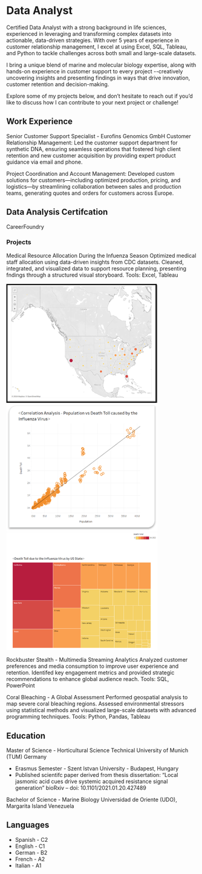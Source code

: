 # Data Analyst
Certified Data Analyst with a strong background in life sciences, experienced in leveraging and transforming complex datasets into actionable, data-driven strategies. With over 5 years of experience in customer relationship management, I excel at using Excel, SQL, Tableau, and Python to tackle challenges across both small and large-scale datasets.

I bring a unique blend of marine and molecular biology expertise, along with hands-on experience in customer support to every project --creatively uncovering insights and presenting findings in ways that drive innovation, customer retention and decision-making.

Explore some of my projects below, and don’t hesitate to reach out if you’d like to discuss how I can contribute to your next project or challenge!


## Work Experience
Senior Customer Support Specialist - Eurofins Genomics GmbH
Customer Relationship Management: Led the customer support department for synthetic DNA, ensuring seamless operations that fostered high client retention and new customer acquisition by providing expert product guidance via email and phone.

Project Coordination and Account Management: Developed custom solutions for customers—including optimized production, pricing, and logistics—by streamlining collaboration between sales and production teams, generating quotes and orders for customers across Europe. 


## Data Analysis Certifcation
CareerFoundry
### Projects
Medical Resource Allocation During the Infuenza Season
Optimized medical staff allocation using data-driven insights from CDC datasets.
Cleaned, integrated, and visualized data to support resource planning, presenting fndings through a structured visual storyboard.
Tools: Excel, Tableau

<img src="images/usa%20map%20influenza.png" width="400" />
<img src="images/correlation%20-%20population%20-death%20toll.png" width="400" />
<img src="images/heatmap%20influenza%20usa.png" width="400" />


Rockbuster Stealth - Multimedia Streaming Analytics
Analyzed customer preferences and media consumption to improve user experience and retention.
Identifed key engagement metrics and provided strategic recommendations
to enhance global audience reach.
Tools: SQL, PowerPoint



Coral Bleaching - A Global Assessment
Performed geospatial analysis to map severe coral bleaching regions.
Assessed environmental stressors using statistical methods and visualized
large-scale datasets with advanced programming techniques.
Tools: Python, Pandas, Tableau



## Education
Master of Science - Horticultural Science
Technical University of Munich (TUM)
Germany

- Erasmus Semester - Szent Istvan University - Budapest, Hungary
- Published scientifc paper derived from thesis dissertation: “Local jasmonic
acid cues drive systemic acquired resistance signal generation” bioRxiv – doi:
10.1101/2021.01.20.427489


Bachelor of Science - Marine Biology
Universidad de Oriente (UDO), Margarita Island
Venezuela


## Languages
- Spanish - C2
- English - C1
- German - B2
- French - A2
- Italian - A1


  



